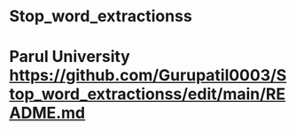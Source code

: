 # Stop_word_extractionss
# Parul University https://github.com/Gurupatil0003/Stop_word_extractionss/edit/main/README.md
